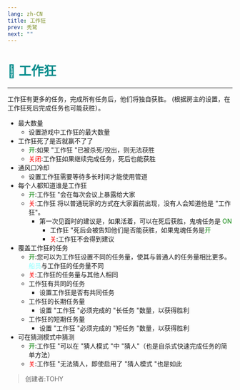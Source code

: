 ```yaml
---
lang: zh-CN
title: 工作狂
prev: 秃鹫
next: ""
---
```


# <font color="#008b8b">👷 <b>工作狂</b></font> <Badge text="Chaos" type="tip" vertical="middle"/>

***

工作狂有更多的任务，完成所有任务后，他们将独自获胜。 (根据房主的设置，在工作狂死后完成任务也可能获胜）。

- 最大数量
  - 设置游戏中工作狂的最大数量
- 工作狂死了是否就赢不了了
  - <font color=green>开</font>:如果 "工作狂 "已被杀死/投出，则无法获胜
  - <font color=red>关闭</font>:工作狂如果继续完成任务，死后也能获胜
- 通风口冷却
  - 设置工作狂需要等待多长时间才能使用管道
- 每个人都知道谁是工作狂
  - <font color=green>开</font>:工作狂 "会在每次会议上暴露给大家
  - <font color=red>关</font>:工作狂 将以普通玩家的方式在大家面前出现，没有人会知道他是 "工作狂"。
    - 第一次见面时的建议是，如果活着，可以在死后获胜，鬼魂任务是 <font color=green>ON</font>
      - 工作狂 "死后会被告知他们是否能获胜，如果鬼魂任务是<font color=green>开</font>
      - <font color=red>关</font>:工作狂不会得到建议
- 覆盖工作狂的任务
  - <font color=green>开</font>:您可以为工作狂设置不同的任务量，使其与普通人的任务量相比更多。<font color=#8cffff>船员</font>与工作狂的任务量不同
  - <font color=red>关</font>:工作狂的任务量与其他人相同
  - 工作狂有共同的任务
    - 设置工作狂是否有共同任务
  - 工作狂的长期任务量
    - 设置 "工作狂 "必须完成的 "长任务 "数量，以获得胜利
  - 工作狂的短期任务量
    - 设置 "工作狂 "必须完成的 "短任务 "数量，以获得胜利
- 可在猜测模式中猜测
  - <font color=green>开</font>:工作狂 "可以在 "猜人模式 "中 "猜人"（也是自杀式快速完成任务的简单方法）
  - <font color=red>关</font>:工作狂 "无法猜人，即使启用了 "猜人模式 "也是如此

> 创建者:TOHY
